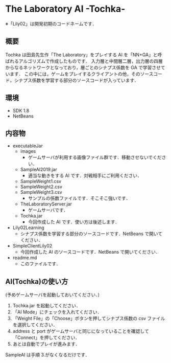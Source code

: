 # The Laboratory AI -Tochka-

※「Lily02」は開発初期のコードネームです．

## 概要

Tochka は田島先生作「The Laboratory」をプレイする AI を「NN+GA」と呼ばれるアルゴリズムで作成したものです．
入力層と中間層二層，出力層の四層からなるネットワークとなっており，層ごとのシナプス係数を GA で学習させています．
この中には，ゲームをプレイするクライアントの他，そのソースコード，シナプス係数を学習する部分のソースコードが入っています．

## 環境

- SDK 1.8
- NetBeans

## 内容物

- executableJar
  - images
    - ゲームサーバが利用する画像ファイル群です．移動させないでください．
  - SampleAI2019.jar
    - 適当な動きをする AI です．対戦相手にご利用ください．
  - SampleWeight1.csv
  - SampleWeight2.csv
  - SampleWeight3.csv
    - サンプルの係数ファイルです．そこそこ強いです．
  - TheLaboratoryServer.jar
    - ゲームサーバです．
  - Tochka.jar
    - 今回作成した AI です．使い方は後述します．
- Lily02Learning
  - シナプス係数を学習する部分のソースコードです．NetBeans で開いてください．
- SimpleClientLily02
  - 今回作成した AI のソースコードです．NetBeans で開いてください．
- readme.md
  - このファイルです．

## AI(Tochka)の使い方

(予めゲームサーバを起動しておいてください．)

1. Tochka.jar を起動してください．
2. 「AI Mode」にチェックを入れてください．
3. 「Weight File」の「Choose」ボタンを押してシナプス係数の csv ファイルを選択してください．
4. address と port がゲームサーバと同じになっていることを確認して「Connect」を押してください．
5. あとは自動でプレイが進みます．

SampleAI は手順 3.がなくなるだけです．
